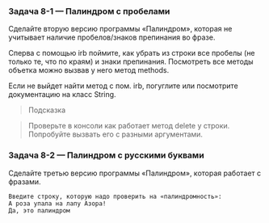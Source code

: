 ### Задача 8-1 — Палиндром с пробелами

Сделайте вторую версию программы «Палиндром», которая не учитывает наличие пробелов/знаков препинания во фразе.

Сперва с помощью irb поймите, как убрать из строки все пробелы (не только те, что по краям) и знаки препинания. Посмотреть все методы объетка можно вызвав у него метод methods.

Если не выйдет найти метод с пом. irb, погуглите или посмотрите документацию на класс String.

>Подсказка

>Проверьте в консоли как работает метод delete у строки. Попробуйте вызвать его с разными аргументами.


### Задача 8-2 — Палиндром с русскими буквами

Сделайте третью версию программы «Палиндром», которая работает с фразами.
```
Введите строку, которую надо проверить на «палиндромность»:
А роза упала на лапу Азора!
Да, это палиндром
```
